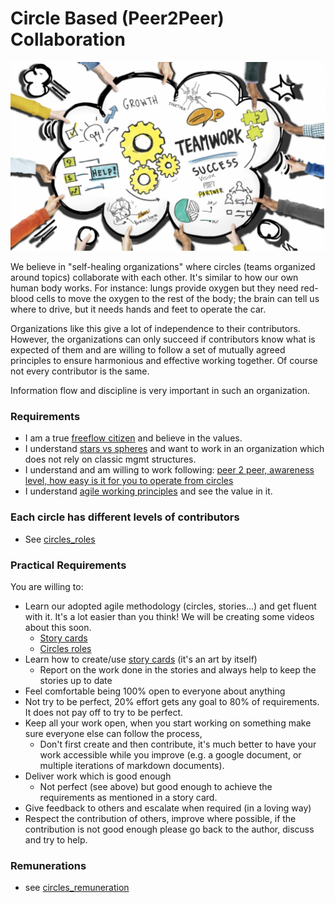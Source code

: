 # Circle Based (Peer2Peer) Collaboration

![](img/collaboration.png)

We believe in "self-healing organizations" where circles (teams organized around topics) collaborate with each other. It's similar to how our own human body works. For instance: lungs provide oxygen but they need red-blood cells to move the oxygen to the rest of the body; the brain can tell us where to drive, but it needs hands and feet to operate the car.

Organizations like this give a lot of independence to their contributors. However, the organizations can only succeed if contributors know what is expected of them and are willing to follow a set of mutually agreed principles to ensure harmonious and effective working together. Of course not every contributor is the same.

Information flow and discipline is very important in such an organization.

### Requirements

- I am a true [freeflow citizen](freeflow_citizen) and believe in the values.
- I understand [stars vs spheres](stars_vs_spheres) and want to work in an organization which does not rely on classic mgmt structures.
- I understand and am willing to work following: [peer 2 peer, awareness level, how easy is it for you to operate from circles](p2p_awareness_level)
- I understand [agile working principles](agileprinciples) and see the value in it.

### Each circle has different levels of contributors

- See [circles_roles](circles_roles)

### Practical Requirements

You are willing to:

- Learn our adopted agile methodology (circles, stories...) and get fluent with it. It's a lot easier than you think! We will be creating some videos about this soon.
    - [Story cards](stories)
    - [Circles roles](circles_roles)
- Learn how to create/use [story cards](stories) (it's an art by itself)
    - Report on the work done in the stories and always help to keep the stories up to date
- Feel comfortable being 100% open to everyone about anything
- Not try to be perfect, 20% effort gets any goal to 80% of requirements. It does not pay off to try to be perfect.
- Keep all your work open, when you start working on something make sure everyone else can follow the process, 
    - Don't first create and then contribute, it's much better to have your work accessible while you improve 
      (e.g. a google document, or multiple iterations of markdown documents).
- Deliver work which is good enough
    - Not perfect (see above) but good enough to achieve the requirements as mentioned in a story card.
- Give feedback to others and escalate when required (in a loving way)
- Respect the contribution of others, improve where possible, if the contribution is not good enough please go back to the author, discuss and try to help.

### Remunerations

- see [circles_remuneration](circles_remuneration)
